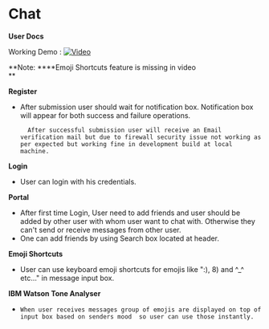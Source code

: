 # Chat
**User Docs**

Working Demo : 
[![Video](https://img.youtube.com/vi/iTwP6v7hkYM/0.jpg)](https://www.youtube.com/watch?v=iTwP6v7hkYM)
  


  

**Note: 
****Emoji Shortcuts feature is missing in video  
**

**Register**

*    After submission user should wait for notification box. Notification box will appear for both success and failure operations.

           After successful submission user will receive an Email verification mail but due to firewall security issue not working as per expected but working fine in development build at local machine.

**Login**

*    User can login with his credentials.

**Portal**

*    After first time Login, User need to add friends and user should be added by other user with whom user want to chat with. Otherwise they can't send or receive messages from other user. 
*   One can add friends by using Search box located at header.

**Emoji Shortcuts**

*    User can use keyboard emoji shortcuts for emojis like ":), 8) and ^\_^ etc..." in message input box.

**IBM Watson Tone Analyser**

*     When user receives messages group of emojis are displayed on top of input box based on senders mood  so user can use those instantly.
